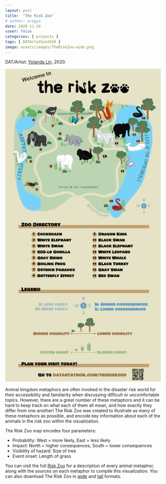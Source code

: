 ```yaml
---
layout: post
title:  "The Risk Zoo"
# author: arogya
date: 2020-11-29
cover: false
categories: [ projects ]
tags: [ DATArtathon2020 ]
image: assets/images/TheRiskZoo-wide.png
---
```

     
DAT/Artist: [Yolanda Lin](http://datartathon.com/fellows/yolanda), 2020. 

 ![](/assets/images/TheRiskZoo-tall.png)

Animal kingdom metaphors are often invoked in the disaster risk world for their accessibility and familiarity when discussing difficult or uncomfortable topics. However, there are a great number of these metaphors and it can be hard to keep track on what each of them all mean, and how exactly they differ from one another! The Risk Zoo was created to illustrate as many of these metaphors as possible, and encode key information about each of the animals in the risk zoo within the visualization. 

The Risk Zoo map encodes four parameters:

* Probability: West = more likely, East = less likely
* Impact: North = higher consequences, South = lower consequences
* Visibility of hazard: Size of tree
* Event onset: Length of grass

You can visit the full [Risk Zoo](https://datartathon.com/theriskzoo) for a description of every animal metaphor, along with the sources on each metaphor to compile this visualization. You can also download The Risk Zoo in [wide](https://datartathon.com/assets/images/TheRiskZoo-wide.png) and [tall](https://datartathon.com/assets/images/TheRiskZoo-tall.png) formats. 
